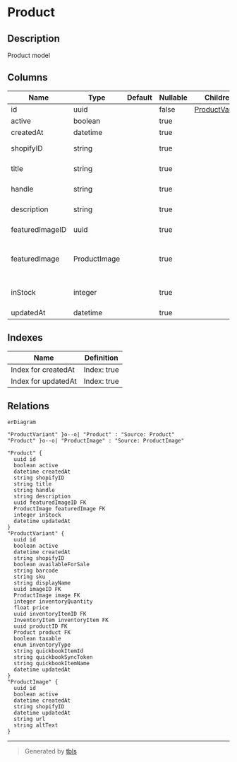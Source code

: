 # Product

## Description

Product model

## Columns

| Name | Type | Default | Nullable | Children | Parents | Comment |
| ---- | ---- | ------- | -------- | -------- | ------- | ------- |
| id | uuid |  | false | [ProductVariant](ProductVariant.md) |  |  |
| active | boolean |  | true |  |  | active |
| createdAt | datetime |  | true |  |  | createdAt |
| shopifyID | string |  | true |  |  | Shopify product ID |
| title | string |  | true |  |  | Product title |
| handle | string |  | true |  |  | Product handle |
| description | string |  | true |  |  | Product description |
| featuredImageID | uuid |  | true |  | [ProductImage](ProductImage.md) | Featured image ID |
| featuredImage | ProductImage |  | true |  | [ProductImage](ProductImage.md) | Featured image of the product |
| inStock | integer |  | true |  |  | Quantity of the product |
| updatedAt | datetime |  | true |  |  | updatedAt |

## Indexes

| Name | Definition |
| ---- | ---------- |
| Index for createdAt | Index: true |
| Index for updatedAt | Index: true |

## Relations

```mermaid
erDiagram

"ProductVariant" }o--o| "Product" : "Source: Product"
"Product" }o--o| "ProductImage" : "Source: ProductImage"

"Product" {
  uuid id
  boolean active
  datetime createdAt
  string shopifyID
  string title
  string handle
  string description
  uuid featuredImageID FK
  ProductImage featuredImage FK
  integer inStock
  datetime updatedAt
}
"ProductVariant" {
  uuid id
  boolean active
  datetime createdAt
  string shopifyID
  boolean availableForSale
  string barcode
  string sku
  string displayName
  uuid imageID FK
  ProductImage image FK
  integer inventoryQuantity
  float price
  uuid inventoryItemID FK
  InventoryItem inventoryItem FK
  uuid productID FK
  Product product FK
  boolean taxable
  enum inventoryType
  string quickbookItemId
  string quickbookSyncToken
  string quickbookItemName
  datetime updatedAt
}
"ProductImage" {
  uuid id
  boolean active
  datetime createdAt
  string shopifyID
  datetime updatedAt
  string url
  string altText
}
```

---

> Generated by [tbls](https://github.com/k1LoW/tbls)
